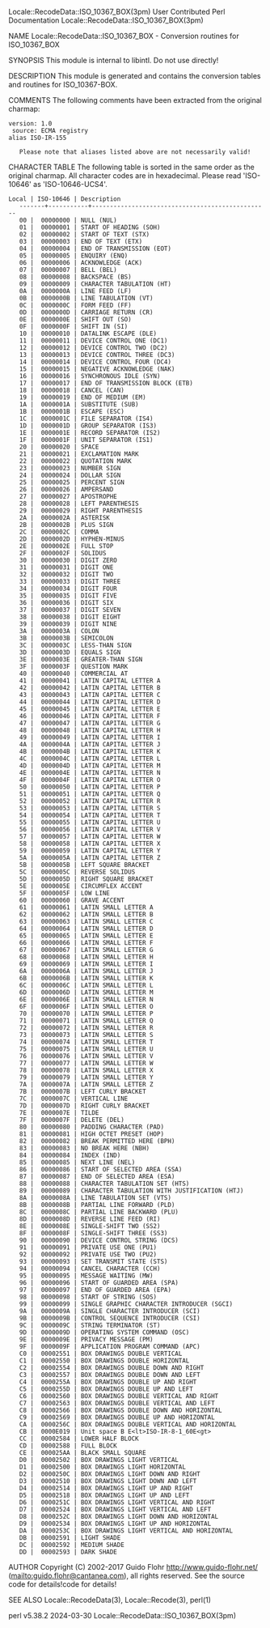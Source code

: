 Locale::RecodeData::ISO_10367_BOX(3pm)			      User Contributed Perl Documentation			Locale::RecodeData::ISO_10367_BOX(3pm)

NAME
       Locale::RecodeData::ISO_10367_BOX - Conversion routines for ISO_10367_BOX

SYNOPSIS
       This module is internal to libintl.  Do not use directly!

DESCRIPTION
       This module is generated and contains the conversion tables and routines for ISO_10367-BOX.

COMMENTS
       The following comments have been extracted from the original charmap:

	version: 1.0
	 source: ECMA registry
	alias ISO-IR-155

       Please note that aliases listed above are not necessarily valid!

CHARACTER TABLE
       The following table is sorted in the same order as the original charmap.	 All character codes are in hexadecimal.  Please read 'ISO-10646' as
       'ISO-10646-UCS4'.

	Local | ISO-10646 | Description
       -------+-----------+-------------------------------------------------
	   00 |	 00000000 | NULL (NUL)
	   01 |	 00000001 | START OF HEADING (SOH)
	   02 |	 00000002 | START OF TEXT (STX)
	   03 |	 00000003 | END OF TEXT (ETX)
	   04 |	 00000004 | END OF TRANSMISSION (EOT)
	   05 |	 00000005 | ENQUIRY (ENQ)
	   06 |	 00000006 | ACKNOWLEDGE (ACK)
	   07 |	 00000007 | BELL (BEL)
	   08 |	 00000008 | BACKSPACE (BS)
	   09 |	 00000009 | CHARACTER TABULATION (HT)
	   0A |	 0000000A | LINE FEED (LF)
	   0B |	 0000000B | LINE TABULATION (VT)
	   0C |	 0000000C | FORM FEED (FF)
	   0D |	 0000000D | CARRIAGE RETURN (CR)
	   0E |	 0000000E | SHIFT OUT (SO)
	   0F |	 0000000F | SHIFT IN (SI)
	   10 |	 00000010 | DATALINK ESCAPE (DLE)
	   11 |	 00000011 | DEVICE CONTROL ONE (DC1)
	   12 |	 00000012 | DEVICE CONTROL TWO (DC2)
	   13 |	 00000013 | DEVICE CONTROL THREE (DC3)
	   14 |	 00000014 | DEVICE CONTROL FOUR (DC4)
	   15 |	 00000015 | NEGATIVE ACKNOWLEDGE (NAK)
	   16 |	 00000016 | SYNCHRONOUS IDLE (SYN)
	   17 |	 00000017 | END OF TRANSMISSION BLOCK (ETB)
	   18 |	 00000018 | CANCEL (CAN)
	   19 |	 00000019 | END OF MEDIUM (EM)
	   1A |	 0000001A | SUBSTITUTE (SUB)
	   1B |	 0000001B | ESCAPE (ESC)
	   1C |	 0000001C | FILE SEPARATOR (IS4)
	   1D |	 0000001D | GROUP SEPARATOR (IS3)
	   1E |	 0000001E | RECORD SEPARATOR (IS2)
	   1F |	 0000001F | UNIT SEPARATOR (IS1)
	   20 |	 00000020 | SPACE
	   21 |	 00000021 | EXCLAMATION MARK
	   22 |	 00000022 | QUOTATION MARK
	   23 |	 00000023 | NUMBER SIGN
	   24 |	 00000024 | DOLLAR SIGN
	   25 |	 00000025 | PERCENT SIGN
	   26 |	 00000026 | AMPERSAND
	   27 |	 00000027 | APOSTROPHE
	   28 |	 00000028 | LEFT PARENTHESIS
	   29 |	 00000029 | RIGHT PARENTHESIS
	   2A |	 0000002A | ASTERISK
	   2B |	 0000002B | PLUS SIGN
	   2C |	 0000002C | COMMA
	   2D |	 0000002D | HYPHEN-MINUS
	   2E |	 0000002E | FULL STOP
	   2F |	 0000002F | SOLIDUS
	   30 |	 00000030 | DIGIT ZERO
	   31 |	 00000031 | DIGIT ONE
	   32 |	 00000032 | DIGIT TWO
	   33 |	 00000033 | DIGIT THREE
	   34 |	 00000034 | DIGIT FOUR
	   35 |	 00000035 | DIGIT FIVE
	   36 |	 00000036 | DIGIT SIX
	   37 |	 00000037 | DIGIT SEVEN
	   38 |	 00000038 | DIGIT EIGHT
	   39 |	 00000039 | DIGIT NINE
	   3A |	 0000003A | COLON
	   3B |	 0000003B | SEMICOLON
	   3C |	 0000003C | LESS-THAN SIGN
	   3D |	 0000003D | EQUALS SIGN
	   3E |	 0000003E | GREATER-THAN SIGN
	   3F |	 0000003F | QUESTION MARK
	   40 |	 00000040 | COMMERCIAL AT
	   41 |	 00000041 | LATIN CAPITAL LETTER A
	   42 |	 00000042 | LATIN CAPITAL LETTER B
	   43 |	 00000043 | LATIN CAPITAL LETTER C
	   44 |	 00000044 | LATIN CAPITAL LETTER D
	   45 |	 00000045 | LATIN CAPITAL LETTER E
	   46 |	 00000046 | LATIN CAPITAL LETTER F
	   47 |	 00000047 | LATIN CAPITAL LETTER G
	   48 |	 00000048 | LATIN CAPITAL LETTER H
	   49 |	 00000049 | LATIN CAPITAL LETTER I
	   4A |	 0000004A | LATIN CAPITAL LETTER J
	   4B |	 0000004B | LATIN CAPITAL LETTER K
	   4C |	 0000004C | LATIN CAPITAL LETTER L
	   4D |	 0000004D | LATIN CAPITAL LETTER M
	   4E |	 0000004E | LATIN CAPITAL LETTER N
	   4F |	 0000004F | LATIN CAPITAL LETTER O
	   50 |	 00000050 | LATIN CAPITAL LETTER P
	   51 |	 00000051 | LATIN CAPITAL LETTER Q
	   52 |	 00000052 | LATIN CAPITAL LETTER R
	   53 |	 00000053 | LATIN CAPITAL LETTER S
	   54 |	 00000054 | LATIN CAPITAL LETTER T
	   55 |	 00000055 | LATIN CAPITAL LETTER U
	   56 |	 00000056 | LATIN CAPITAL LETTER V
	   57 |	 00000057 | LATIN CAPITAL LETTER W
	   58 |	 00000058 | LATIN CAPITAL LETTER X
	   59 |	 00000059 | LATIN CAPITAL LETTER Y
	   5A |	 0000005A | LATIN CAPITAL LETTER Z
	   5B |	 0000005B | LEFT SQUARE BRACKET
	   5C |	 0000005C | REVERSE SOLIDUS
	   5D |	 0000005D | RIGHT SQUARE BRACKET
	   5E |	 0000005E | CIRCUMFLEX ACCENT
	   5F |	 0000005F | LOW LINE
	   60 |	 00000060 | GRAVE ACCENT
	   61 |	 00000061 | LATIN SMALL LETTER A
	   62 |	 00000062 | LATIN SMALL LETTER B
	   63 |	 00000063 | LATIN SMALL LETTER C
	   64 |	 00000064 | LATIN SMALL LETTER D
	   65 |	 00000065 | LATIN SMALL LETTER E
	   66 |	 00000066 | LATIN SMALL LETTER F
	   67 |	 00000067 | LATIN SMALL LETTER G
	   68 |	 00000068 | LATIN SMALL LETTER H
	   69 |	 00000069 | LATIN SMALL LETTER I
	   6A |	 0000006A | LATIN SMALL LETTER J
	   6B |	 0000006B | LATIN SMALL LETTER K
	   6C |	 0000006C | LATIN SMALL LETTER L
	   6D |	 0000006D | LATIN SMALL LETTER M
	   6E |	 0000006E | LATIN SMALL LETTER N
	   6F |	 0000006F | LATIN SMALL LETTER O
	   70 |	 00000070 | LATIN SMALL LETTER P
	   71 |	 00000071 | LATIN SMALL LETTER Q
	   72 |	 00000072 | LATIN SMALL LETTER R
	   73 |	 00000073 | LATIN SMALL LETTER S
	   74 |	 00000074 | LATIN SMALL LETTER T
	   75 |	 00000075 | LATIN SMALL LETTER U
	   76 |	 00000076 | LATIN SMALL LETTER V
	   77 |	 00000077 | LATIN SMALL LETTER W
	   78 |	 00000078 | LATIN SMALL LETTER X
	   79 |	 00000079 | LATIN SMALL LETTER Y
	   7A |	 0000007A | LATIN SMALL LETTER Z
	   7B |	 0000007B | LEFT CURLY BRACKET
	   7C |	 0000007C | VERTICAL LINE
	   7D |	 0000007D | RIGHT CURLY BRACKET
	   7E |	 0000007E | TILDE
	   7F |	 0000007F | DELETE (DEL)
	   80 |	 00000080 | PADDING CHARACTER (PAD)
	   81 |	 00000081 | HIGH OCTET PRESET (HOP)
	   82 |	 00000082 | BREAK PERMITTED HERE (BPH)
	   83 |	 00000083 | NO BREAK HERE (NBH)
	   84 |	 00000084 | INDEX (IND)
	   85 |	 00000085 | NEXT LINE (NEL)
	   86 |	 00000086 | START OF SELECTED AREA (SSA)
	   87 |	 00000087 | END OF SELECTED AREA (ESA)
	   88 |	 00000088 | CHARACTER TABULATION SET (HTS)
	   89 |	 00000089 | CHARACTER TABULATION WITH JUSTIFICATION (HTJ)
	   8A |	 0000008A | LINE TABULATION SET (VTS)
	   8B |	 0000008B | PARTIAL LINE FORWARD (PLD)
	   8C |	 0000008C | PARTIAL LINE BACKWARD (PLU)
	   8D |	 0000008D | REVERSE LINE FEED (RI)
	   8E |	 0000008E | SINGLE-SHIFT TWO (SS2)
	   8F |	 0000008F | SINGLE-SHIFT THREE (SS3)
	   90 |	 00000090 | DEVICE CONTROL STRING (DCS)
	   91 |	 00000091 | PRIVATE USE ONE (PU1)
	   92 |	 00000092 | PRIVATE USE TWO (PU2)
	   93 |	 00000093 | SET TRANSMIT STATE (STS)
	   94 |	 00000094 | CANCEL CHARACTER (CCH)
	   95 |	 00000095 | MESSAGE WAITING (MW)
	   96 |	 00000096 | START OF GUARDED AREA (SPA)
	   97 |	 00000097 | END OF GUARDED AREA (EPA)
	   98 |	 00000098 | START OF STRING (SOS)
	   99 |	 00000099 | SINGLE GRAPHIC CHARACTER INTRODUCER (SGCI)
	   9A |	 0000009A | SINGLE CHARACTER INTRODUCER (SCI)
	   9B |	 0000009B | CONTROL SEQUENCE INTRODUCER (CSI)
	   9C |	 0000009C | STRING TERMINATOR (ST)
	   9D |	 0000009D | OPERATING SYSTEM COMMAND (OSC)
	   9E |	 0000009E | PRIVACY MESSAGE (PM)
	   9F |	 0000009F | APPLICATION PROGRAM COMMAND (APC)
	   C0 |	 00002551 | BOX DRAWINGS DOUBLE VERTICAL
	   C1 |	 00002550 | BOX DRAWINGS DOUBLE HORIZONTAL
	   C2 |	 00002554 | BOX DRAWINGS DOUBLE DOWN AND RIGHT
	   C3 |	 00002557 | BOX DRAWINGS DOUBLE DOWN AND LEFT
	   C4 |	 0000255A | BOX DRAWINGS DOUBLE UP AND RIGHT
	   C5 |	 0000255D | BOX DRAWINGS DOUBLE UP AND LEFT
	   C6 |	 00002560 | BOX DRAWINGS DOUBLE VERTICAL AND RIGHT
	   C7 |	 00002563 | BOX DRAWINGS DOUBLE VERTICAL AND LEFT
	   C8 |	 00002566 | BOX DRAWINGS DOUBLE DOWN AND HORIZONTAL
	   C9 |	 00002569 | BOX DRAWINGS DOUBLE UP AND HORIZONTAL
	   CA |	 0000256C | BOX DRAWINGS DOUBLE VERTICAL AND HORIZONTAL
	   CB |	 0000E019 | Unit space B E<lt>ISO-IR-8-1_60E<gt>
	   CC |	 00002584 | LOWER HALF BLOCK
	   CD |	 00002588 | FULL BLOCK
	   CE |	 000025AA | BLACK SMALL SQUARE
	   D0 |	 00002502 | BOX DRAWINGS LIGHT VERTICAL
	   D1 |	 00002500 | BOX DRAWINGS LIGHT HORIZONTAL
	   D2 |	 0000250C | BOX DRAWINGS LIGHT DOWN AND RIGHT
	   D3 |	 00002510 | BOX DRAWINGS LIGHT DOWN AND LEFT
	   D4 |	 00002514 | BOX DRAWINGS LIGHT UP AND RIGHT
	   D5 |	 00002518 | BOX DRAWINGS LIGHT UP AND LEFT
	   D6 |	 0000251C | BOX DRAWINGS LIGHT VERTICAL AND RIGHT
	   D7 |	 00002524 | BOX DRAWINGS LIGHT VERTICAL AND LEFT
	   D8 |	 0000252C | BOX DRAWINGS LIGHT DOWN AND HORIZONTAL
	   D9 |	 00002534 | BOX DRAWINGS LIGHT UP AND HORIZONTAL
	   DA |	 0000253C | BOX DRAWINGS LIGHT VERTICAL AND HORIZONTAL
	   DB |	 00002591 | LIGHT SHADE
	   DC |	 00002592 | MEDIUM SHADE
	   DD |	 00002593 | DARK SHADE

AUTHOR
       Copyright (C) 2002-2017 Guido Flohr <http://www.guido-flohr.net/> (<mailto:guido.flohr@cantanea.com>), all rights reserved.  See the source code for
       details!code for details!

SEE ALSO
       Locale::RecodeData(3), Locale::Recode(3), perl(1)

perl v5.38.2								  2024-03-30					Locale::RecodeData::ISO_10367_BOX(3pm)
